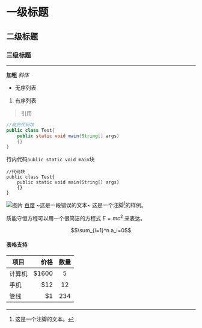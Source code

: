 # 一级标题
## 二级标题
### 三级标题
---
**加粗**
*斜体*
* 无序列表
1. 有序列表
> 引用
```java
//高亮代码块
public class Test{
	public static void main(String[] args)
	{}
}
```
行内代码`public static void main`块

	//代码块
	public class Test{
		public static void main(String[] args)
		{}
	}
![图片](http://i.imgur.com/vzC3V3L.jpg)
[百度](www.baidu.com)
~这是一段错误的文本~
这是一个注脚[^one]的样例。

质能守恒方程可以用一个很简洁的方程式 $E=mc^2$ 来表达。

$$\sum_{i=1}^n a_i=0$$
#### 表格支持
| 项目        | 价格   |  数量  |
| -------     | -----:  | :----:  |
| 计算机     | \$1600 |   5     |
| 手机        |   \$12   |   12   |
| 管线        |    \$1    |  234  |
####

[^one]: 这是一个注脚的文本。

